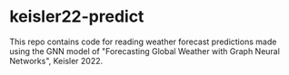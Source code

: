 # keisler22-predict
This repo contains code for reading weather forecast predictions made using the GNN model of "Forecasting Global Weather with Graph Neural Networks", Keisler 2022.
